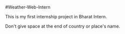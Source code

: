 #Weather-Web-Intern


This is my first internship project in Bharat Intern.


Don't give space at the end of country or place's name.